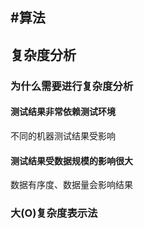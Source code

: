 ## #算法
## 复杂度分析
### 为什么需要进行复杂度分析
#### 测试结果非常依赖测试环境
不同的机器测试结果受影响
#### 测试结果受数据规模的影响很大
数据有序度、数据量会影响结果
### 大(O)复杂度表示法
##